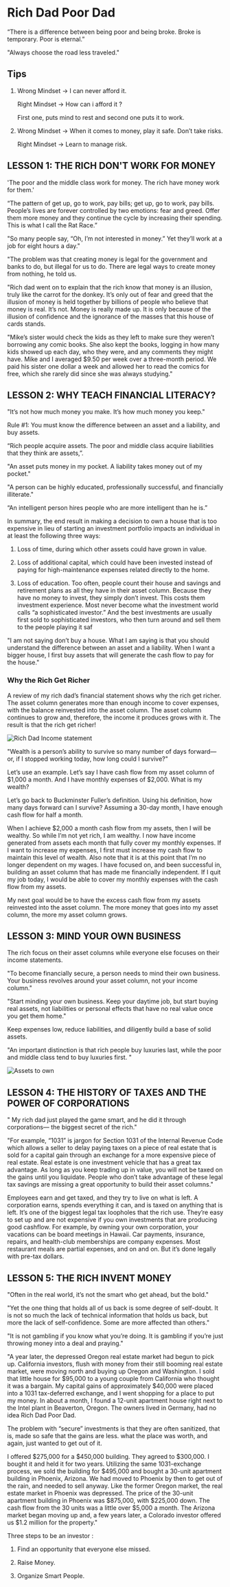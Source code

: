 # Rich Dad Poor Dad

“There is a difference between being poor and being broke. Broke is temporary. Poor is eternal.”

"Always choose the road less traveled."

## Tips

1. Wrong Mindset -> I can never afford it.

   Right Mindset -> How can i afford it ?
   
   First one, puts mind to rest and second one puts it to work.
   
2. Wrong Mindset -> When it comes to money, play it safe. Don’t take risks.

   Right Mindset -> Learn to manage risk.
   


## LESSON 1: THE RICH DON'T WORK FOR MONEY

   'The poor and the middle class work for money. The rich have money work for them.'
   
   “The pattern of get up, go to work, pay bills; get up, go to work, pay bills. People’s lives are forever controlled by two emotions: fear and greed.         Offer them more money and they continue the cycle by increasing their spending. This is what I call the Rat Race.”
   
   "So many people say, “Oh, I’m not interested in money.” Yet they’ll work at a job for eight hours a day."
   
   "The problem was that creating money is legal for the government and banks to do, but illegal for us to do. There are legal ways to create money from    nothing, he told us.
   
   "Rich dad went on to explain that the rich know that money is an illusion, truly like the carrot for the donkey. It’s only out of fear and greed that    the illusion of money is held together by billions of people who believe that money is real. It’s not. Money is really made up. It is only because of    the illusion of confidence and the ignorance of the masses that this house of cards stands.
   
   "Mike’s sister would check the kids as they left to make sure they weren’t borrowing any comic books. She also kept the books, logging in how many kids showed up each day, who they were, and any comments they might have. Mike and I averaged $9.50 per week over a three-month period. We paid his sister one dollar a week and allowed her to read the comics for free, which she rarely did since she was always studying."
   
   
## LESSON 2: WHY TEACH FINANCIAL LITERACY?

"It’s not how much money you make. It’s how much money you keep."

Rule #1: You must know the difference between an asset and a liability, and buy assets.

“Rich people acquire assets. The poor and middle class acquire liabilities that they think are assets,”.

"An asset puts money in my pocket. A liability takes money out of my pocket."

"A person can be highly educated, professionally successful, and financially illiterate."

“An intelligent person hires people who are more intelligent than he is.”

In summary, the end result in making a decision to own a house that is too expensive in lieu of starting an investment portfolio impacts an individual in at least the following three ways:

1. Loss of time, during which other assets could have grown in value.

2. Loss of additional capital, which could have been invested instead of paying for high-maintenance expenses related directly to the home.

3. Loss of education. Too often, people count their house
and savings and retirement plans as all they have in their asset column. Because they have no money to invest, they simply don’t invest. This costs them investment experience. Most never become what the investment world calls “a sophisticated investor.” And the best investments are usually first sold to sophisticated investors, who then turn around and sell them to the people playing it saf

"I am not saying don’t buy a house. What I am saying is that you should understand the difference between an asset and a liability. When I want a bigger house, I first buy assets that will generate the cash flow to pay for the house."

### Why the Rich Get Richer
A review of my rich dad’s financial statement shows why the rich get richer. The asset column generates more than enough income to cover expenses, with the balance reinvested into the asset column. The asset column continues to grow and, therefore, the income it produces grows with it. The result is that the rich get richer!

![Rich Dad Income statement](https://user-images.githubusercontent.com/79152383/168832138-31ec828f-989c-4f92-878e-53dfb575e856.png)


"Wealth is a person’s ability to survive so many number of days forward—or, if I stopped working today, how long could I survive?"


Let’s use an example. Let’s say I have cash flow from my asset column of $1,000 a month. And I have monthly expenses of $2,000. What is my wealth?

Let’s go back to Buckminster Fuller’s definition. Using his definition, how many days forward can I survive? Assuming a 30-day month, I have enough cash flow for half a month.

When I achieve $2,000 a month cash flow from my assets, then I will be wealthy.
So while I’m not yet rich, I am wealthy. I now have income generated from assets each month that fully cover my monthly expenses. If I want to increase my expenses, I first must increase my cash flow to maintain this level of wealth. Also note that it is at this point that I’m no longer dependent on my wages. I have focused on, and been successful in, building an asset column that has made me financially independent. If I quit my job today, I would be able to cover my monthly expenses with the cash flow from my assets.

My next goal would be to have the excess cash flow from my assets reinvested into the asset column. The more money that goes into my asset column, the more my asset column grows.


   
## LESSON 3: MIND YOUR OWN BUSINESS

The rich focus on their asset columns while everyone else focuses on their income statements.

"To become financially secure, a person needs to mind their own business. Your business revolves around your asset column, not your income column."

   "Start minding your own business. Keep your daytime job, but start buying real assets, not liabilities or personal effects that have no real value once you get them home."
   
   Keep expenses low, reduce liabilities, and diligently build a base of solid assets.
   
   "An important distinction is that rich people buy luxuries last, while the poor and middle class tend to buy luxuries first. "
   
   ![Assets to own](https://user-images.githubusercontent.com/79152383/168832013-976c77b5-59e5-4e13-a28e-5381f479ed1d.png)

## LESSON 4: THE HISTORY OF TAXES AND THE POWER OF CORPORATIONS

" My rich dad just played the game smart, and he did it through corporations— the biggest secret of the rich."

"For example, “1031” is jargon for Section 1031 of the Internal Revenue Code which allows a seller to delay paying taxes on a piece of real estate that is sold for a capital gain through an exchange for a more expensive piece of real estate. Real estate is one investment vehicle that has a great tax advantage. As long as you keep trading up in value, you will not be taxed on the gains until you liquidate. People who don’t take advantage of these legal tax savings are missing a great opportunity to build their asset columns."

Employees earn and get taxed, and they try to live on what is left. A corporation earns, spends everything it can, and is taxed on anything that is left. It’s one of the biggest legal tax loopholes that the rich use. They’re easy to set up and are not expensive if you own investments that are producing good cashflow. For example, by owning your own corporation, your vacations can be board meetings in Hawaii. Car payments, insurance, repairs, and health-club memberships are company expenses. Most restaurant meals are partial expenses, and on and on. But it’s done legally with pre-tax dollars.

## LESSON 5: THE RICH INVENT MONEY

"Often in the real world, it’s not the smart who get ahead, but the bold."

"Yet the one thing that holds all of us back is some degree of self-doubt. It is not so much the lack of technical information that holds us back, but more the lack of self-confidence. Some are more affected than others."

"It is not gambling if you know what you’re doing. It is gambling if you’re just throwing money into a deal and praying."

"A year later, the depressed Oregon real estate market had begun
to pick up. California investors, flush with money from their still booming real estate market, were moving north and buying up Oregon and Washington. I sold that little house for $95,000 to a young
couple from California who thought it was a bargain. My capital
gains of approximately $40,000 were placed into a 1031 tax-deferred exchange, and I went shopping for a place to put my money. In about a month, I found a 12-unit apartment house right next to the Intel plant in Beaverton, Oregon. The owners lived in Germany, had no idea
Rich Dad Poor Dad.

 The problem with “secure” investments is that they are often sanitized, that is, made so safe that the gains are less.
what the place was worth, and again, just wanted to get out of it. 

I offered $275,000 for a $450,000 building. They agreed to $300,000. I bought it and held it for two years. Utilizing the same 1031-exchange process, we sold the building for $495,000 and bought a 30-unit apartment building in Phoenix,
 Arizona. We had moved to Phoenix by then to get out of the rain, and needed to sell anyway. Like the former Oregon market, the real estate market in Phoenix was depressed. The price of the 30-unit apartment building in Phoenix was $875,000, with $225,000 down. The cash flow from the 30 units was a little over $5,000 a month.
The Arizona market began moving up and, a few years later, a Colorado investor offered us $1.2 million for the property."

Three steps to be an investor :

1. Find an opportunity that everyone else missed.

2. Raise Money.

3. Organize Smart People. 


